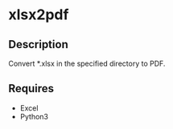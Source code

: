 # xlsx2pdf 

## Description  
Convert \*.xlsx in the specified directory to PDF.  

## Requires  
- Excel
- Python3
